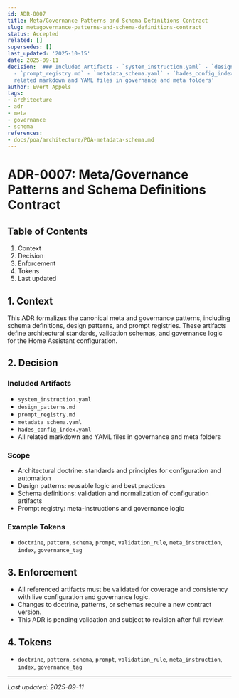 ```yaml
---
id: ADR-0007
title: Meta/Governance Patterns and Schema Definitions Contract
slug: metagovernance-patterns-and-schema-definitions-contract
status: Accepted
related: []
supersedes: []
last_updated: '2025-10-15'
date: 2025-09-11
decision: '### Included Artifacts - `system_instruction.yaml` - `design_patterns.md`
  - `prompt_registry.md` - `metadata_schema.yaml` - `hades_config_index.yaml` - All
  related markdown and YAML files in governance and meta folders'
author: Evert Appels
tags:
- architecture
- adr
- meta
- governance
- schema
references:
- docs/poa/architecture/POA-metadata-schema.md
---
```


# ADR-0007: Meta/Governance Patterns and Schema Definitions Contract

## Table of Contents
1. Context
2. Decision
3. Enforcement
4. Tokens
5. Last updated

## 1. Context
This ADR formalizes the canonical meta and governance patterns, including schema definitions, design patterns, and prompt registries. These artifacts define architectural standards, validation schemas, and governance logic for the Home Assistant configuration.

## 2. Decision
### Included Artifacts
- `system_instruction.yaml`
- `design_patterns.md`
- `prompt_registry.md`
- `metadata_schema.yaml`
- `hades_config_index.yaml`
- All related markdown and YAML files in governance and meta folders

### Scope
- Architectural doctrine: standards and principles for configuration and automation
- Design patterns: reusable logic and best practices
- Schema definitions: validation and normalization of configuration artifacts
- Prompt registry: meta-instructions and governance logic

### Example Tokens
- `doctrine`, `pattern`, `schema`, `prompt`, `validation_rule`, `meta_instruction`, `index`, `governance_tag`

## 3. Enforcement
- All referenced artifacts must be validated for coverage and consistency with live configuration and governance logic.
- Changes to doctrine, patterns, or schemas require a new contract version.
- This ADR is pending validation and subject to revision after full review.

## 4. Tokens
- `doctrine`, `pattern`, `schema`, `prompt`, `validation_rule`, `meta_instruction`, `index`, `governance_tag`

---
_Last updated: 2025-09-11_
